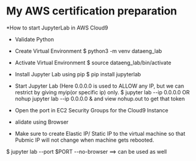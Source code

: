 # My AWS certification preparation

*How to start JupyterLab in AWS Cloud9

- Validate Python

- Create Virtual Environment $ python3 -m venv dataeng_lab

- Activate Virtual Environment $ source dataeng_lab/bin/activate

- Install Jupyter Lab using pip $ pip install jupyterlab

- Start Jupyter Lab (Here 0.0.0.0 is used to ALLOW any IP, but we can restrict by giving myip(or specific ip) only. $ jupyter lab --ip 0.0.0.0 OR nohup jupyter lab --ip 0.0.0.0 & and view nohup.out to get that token

- Open the port in EC2 Security Groups for the Cloud9 Instance

- alidate using Browser

- Make sure to create Elastic IP/ Static IP to the virtual machine so that Pubmic IP will not change when machine gets rebooted.

$ jupyter lab --port $PORT --no-browser ==> can be used as well
